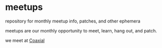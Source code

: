 # meetups
repository for monthly meetup info, patches, and other ephemera

meetups are our monthly opportunity to meet, learn, hang out, and patch.

we meet at [Coaxial](https://coaxialarts.org/)
